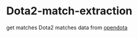 # Dota2-match-extraction
get matches Dota2 matches data from [opendota](https://www.opendota.com/)

